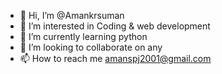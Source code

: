- 👋 Hi, I’m @Amankrsuman
- 👀 I’m interested in Coding & web development
- 🌱 I’m currently learning python
- 💞️ I’m looking to collaborate on any
- 📫 How to reach me amanspj2001@gmail.com

<!---
Amankrsuman/Amankrsuman is a ✨ special ✨ repository because its `README.md` (this file) appears on your GitHub profile.
You can click the Preview link to take a look at your changes.
--->
